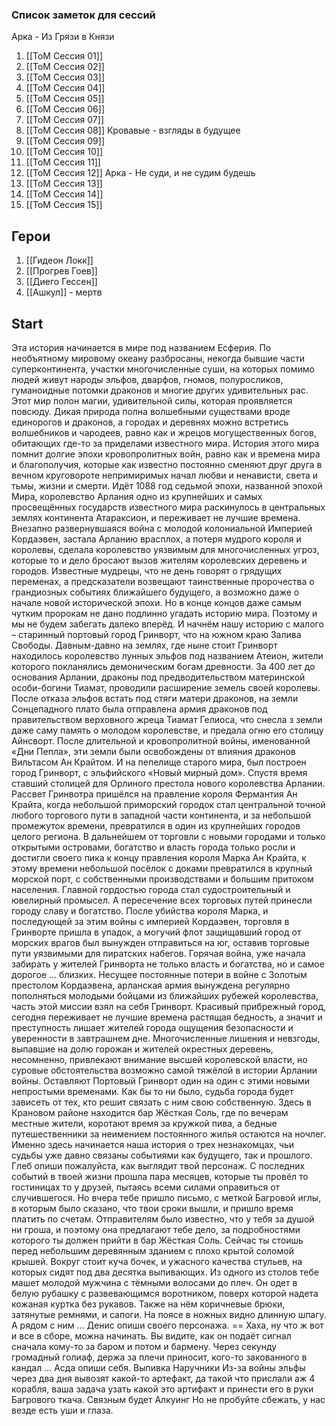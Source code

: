 ### Список заметок для сессий
Арка - Из Грязи в Князи 
1. [[ToM Сессия 01]]
2. [[ToM Сессия 02]]
3. [[ToM Сессия 03]]
4. [[ToM Сессия 04]]
5. [[ToM Сессия 05]]
6. [[ToM Сессия 06]]
7. [[ToM Сессия 07]]
8. [[ToM Сессия 08]]
Кровавые - взгляды в будущее
9. [[ToM Сессия 09]]
10. [[ToM Сессия 10]]
11.  [[ToM Сессия 11]]
12. [[ToM Сессия 12]]
Арка - Не суди, и не судим будешь
13. [[ToM Сессия 13]]
14. [[ToM Сессия 14]]
15. [[ToM Сессия 15]]

## Герои 

1. [[Гидеон Локк]] 
2. [[Прогрев Гоев]] 
3. [[Диего Гессен]] 
4. [[Ашкул]] - мертв


## Start
Эта история начинается в мире под названием Есферия. По необъятному мировому
океану разбросаны, некогда бывшие части суперконтинента, участки
многочисленные суши, на которых помимо людей живут народы эльфов, дварфов,
гномов, полуросликов, гуманоидные потомки драконов и многие других
удивительных рас. Этот мир полон магии, удивительной силы, которая проявляется
повсюду. Дикая природа полна волшебными существами вроде единорогов и
драконов, а городах и деревнях можно встретись волшебников и чародеев, равно как
и жрецов могущественных богов, обитающих где-то за приделами известного мира.
История этого мира помнит долгие эпохи кровопролитных войн, равно как и времена
мира и благополучия, которые как известно постоянно сменяют друг друга в вечном
круговороте непримиримых начал любви и ненависти, света и тьмы, жизни и смерти.
Идёт 1088 год седьмой эпохи, названной эпохой Мира, королевство Арлания одно из
крупнейших и самых просвещённых государств известного мира раскинулось в
центральных землях континента Атараксион, и переживает не лучшие времена.
Внезапно развернувшаяся война с молодой колониальной Империей Кордаэвен,
застала Арланию врасплох, а потеря мудрого короля и королевы, сделала
королевство уязвимым для многочисленных угроз, которые то и дело бросают вызов
жителям королевских деревень и городов. Известные мудрецы, что не день говорят о
грядущих переменах, а предсказатели возвещают таинственные пророчества о
грандиозных событиях ближайшего будущего, а возможно даже о начале новой
исторической эпохи. Но в конце концов даже самым чутким пророкам не дано
подлинно угадать историю мира. Поэтому и мы не будем забегать далеко вперёд. И
начнём нашу историю с малого – старинный портовый город Гринворт, что на южном
краю Залива Свободы. Давным-давно на землях, где ныне стоит Гринворт находилось
королевство лунных эльфов под названием Атеион, жители которого покланялись
демоническим богам древности. За 400 лет до основания Арлании, драконы под
предводительством материнской особи-богини Тиамат, проводили расширение
земель своей королевы. После отказа эльфов встать под стяги матери драконов, на
земли Сонцепадного плато была отправлена армия драконов под правительством
верховного жреца Тиамат Гелиоса, что снесла з земли даже саму память о молодом
королевстве, и предала огню его столицу Айнсворт. После длительной и
кровопролитной войны, именованной «Дни Пепла», эти земли были освобождены от
влияния драконов Вильтасом Ан Крайтом. И на пепелище старого мира, был
построен город Гринворт, с эльфийского «Новый мирный дом». Спустя время ставший
столицей для Орлиного престола нового королевства Арлании. Рассвет Гринвотра
пришёлся на правление короля Фермантия Ан Крайта, когда небольшой приморский
городок стал центральной точной любого торгового пути в западной части
континента, и за небольшой промежуток времени, превратился в один из
крупнейших городов целого региона. В дальнейшем от торговли с новыми городами
и только открытыми островами, богатство и власть города только росли и достигли
своего пика к концу правления короля Марка Ан Крайта, к этому времени небольшой
посёлок с доками превратился в крупный морской порт, с собственными
производствами и большим притоком населения. Главной гордостью города стал
судостроительный и ювелирный промысел. А пересечение всех торговых путей
принесли городу славу и богатство. После убийства короля Марка, и последующей за
этим войны с империей Кордаэвен, торговля в Гринворте пришла в упадок, а могучий
флот защищавший город от морских врагов был вынужден отправиться на юг,
оставив торговые пути уязвимыми для пиратских набегов. Горячая война, уже начала
забирать у жителей Гринворта не только власть и богатства, но и самое дорогое …
близких. Несущее постоянные потери в войне с Золотым престолом Кордаэвена,
арланская армия вынуждена регулярно пополняться молодыми бойцами из
ближайших рубежей королевства, часть этой миссии взял на себя Гринворт.
Красивый прибрежный город, сегодня переживает не лучшие времена растящая
бедность, а значит и преступность лишает жителей города ощущения безопасности
и уверенности в завтрашнем дне. Многочисленные лишения и невзгоды, выпавшие
на долю горожан и жителей окрестных деревень, несомненно, привлекают внимание
высшей королевской власти, но суровые обстоятельства возможно самой тяжёлой в
истории Арлании войны. Оставляют Портовый Гринворт один на один с этими
новыми непростыми временами. Как бы то ни было, судьба города будет зависеть от
тех, кто решит связать с ним свою собственную.
Здесь в Крановом районе находится бар Жёсткая Соль, где по вечерам местные
жители, коротают время за кружкой пива, а бедные путешественники за неимением
постоянного жилья остаются на ночлег. Именно здесь начинается наша история о
трех незнакомцах, чьи судьбы уже давно связаны событиями как будущего, так и
прошлого.
Глеб опиши пожалуйста, как выглядит твой персонаж. С последних событий в твоей
жизни прошла пара месяцев, которые ты провёл то гостиницах то у друзей, пытаясь
всеми силами оправиться от случившегося. Но вчера тебе пришло письмо, с меткой
Багровой иглы, в которым было сказано, что твои сроки вышли, и пришло время
платить по счетам. Отправителям было известно, что у тебя за душой ни гроша, и
поэтому она предлагают тебе дело, за подробностями которого ты должен прийти в
бар Жёсткая Соль. Сейчас ты стоишь перед небольшим деревянным зданием с плохо
крытой соломой крышей. Вокруг стоит куча бочек, и ужасного качества стульев, на
которых сидят под два десятка выпивающих.
Из одного из столов тебе машет молодой мужчина с тёмными волосами до плеч. Он
одет в белую рубашку с развевающимся воротником, поверх которой надета кожаная
куртка без рукавов. Также на нём коричневые брюки, затянутые ремнями, и сапоги.
На поясе в ножных видно длинную шпагу. А рядом с ним … Денис опиши своего
персонажа.
== Хаха, ну что ж вот и все в сборе, можна начинать.
Вы видите, как он подаёт сигнал сначала кому-то за баром и потом и бармену. Через
секунду громадный голиаф, держа за плечи приносит, кого-то закованного в кандал
… Асда опиши себя.
Выпивка
Наручники
Из-за войны эльфы через два дня вывозят какой-то артефакт, да такой что прислали
аж 4 корабля, ваша задача узать какой это артифакт и принести его в руки Багрового
ткача.
Связным будет Алкуинг
Но не пробуйте сбежать, у нас везде есть уши и глаза.
